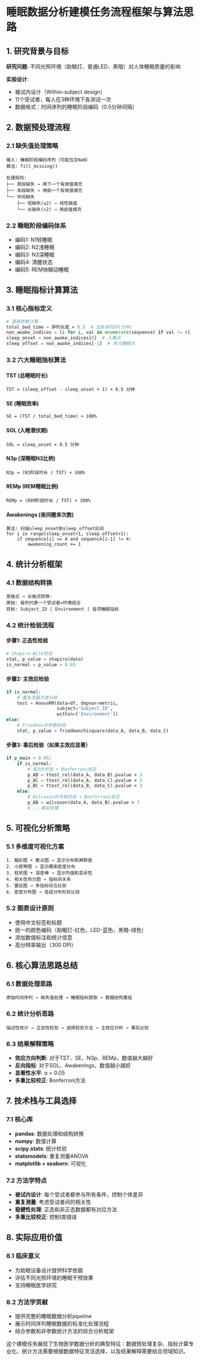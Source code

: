 # 睡眠数据分析建模任务流程框架与算法思路

## 1. 研究背景与目标

**研究问题**: 不同光照环境（助眠灯、普通LED、黑暗）对人体睡眠质量的影响

**实验设计**: 
- 被试内设计（Within-subject design）
- 11个受试者，每人在3种环境下各测试一次
- 数据格式：时间序列的睡眠阶段编码（0.5分钟间隔）

## 2. 数据预处理流程

### 2.1 缺失值处理策略
```
输入: 睡眠阶段编码序列（可能包含NaN）
算法: fill_missing()

处理规则:
├── 首段缺失 → 用下一个有效值填充
├── 末段缺失 → 用前一个有效值填充
└── 中间缺失 
    ├── 短缺失(≤2) → 线性插值
    └── 长缺失(>2) → 用前值填充
```

### 2.2 睡眠阶段编码体系
- 编码1: N1轻睡眠
- 编码2: N2浅睡眠  
- 编码3: N3深睡眠
- 编码4: 清醒状态
- 编码5: REM快眼动睡眠

## 3. 睡眠指标计算算法

### 3.1 核心指标定义
```python
# 基础参数计算
total_bed_time = 序列长度 × 0.5  # 总卧床时间(分钟)
non_awake_indices = [i for i, val in enumerate(sequence) if val != 4]
sleep_onset = non_awake_indices[0]  # 入睡点
sleep_offset = non_awake_indices[-1]  # 末次睡眠点
```

### 3.2 六大睡眠指标算法

#### TST (总睡眠时长)
```
TST = (sleep_offset - sleep_onset + 1) × 0.5 分钟
```

#### SE (睡眠效率)
```
SE = (TST / total_bed_time) × 100%
```

#### SOL (入睡潜伏期)
```
SOL = sleep_onset × 0.5 分钟
```

#### N3p (深睡眠N3比例)
```
N3p = (N3阶段时长 / TST) × 100%
```

#### REMp (REM睡眠比例)
```
REMp = (REM阶段时长 / TST) × 100%
```

#### Awakenings (夜间醒来次数)
```
算法: 扫描sleep_onset到sleep_offset区间
for i in range(sleep_onset+1, sleep_offset+1):
    if sequence[i] == 4 and sequence[i-1] != 4:
        awakening_count += 1
```

## 4. 统计分析框架

### 4.1 数据结构转换
```
宽格式 → 长格式转换:
原始: 每列代表一个受试者×环境组合
目标: Subject_ID | Environment | 各项睡眠指标
```

### 4.2 统计检验流程

#### 步骤1: 正态性检验
```python
# Shapiro-Wilk检验
stat, p_value = shapiro(data)
is_normal = p_value > 0.05
```

#### 步骤2: 主效应检验
```python
if is_normal:
    # 重复测量方差分析
    test = AnovaRM(data=df, depvar=metric, 
                   subject='Subject_ID', 
                   within=['Environment'])
else:
    # Friedman非参数检验
    stat, p_value = friedmanchisquare(data_A, data_B, data_C)
```

#### 步骤3: 事后检验（如果主效应显著）
```python
if p_main < 0.05:
    if is_normal:
        # 配对t检验 + Bonferroni校正
        p_AB = ttest_rel(data_A, data_B).pvalue × 3
        p_AC = ttest_rel(data_A, data_C).pvalue × 3
        p_BC = ttest_rel(data_B, data_C).pvalue × 3
    else:
        # Wilcoxon符号秩检验 + Bonferroni校正
        p_AB = wilcoxon(data_A, data_B).pvalue × 3
        # ...类似处理
```

## 5. 可视化分析策略

### 5.1 多维度可视化方案
```
1. 箱形图 + 散点图 → 显示分布和离群值
2. 小提琴图 → 显示概率密度分布
3. 柱状图 + 误差棒 → 显示均值和变异性
4. 相关性热力图 → 指标间关系
5. 雷达图 → 多指标综合比较
6. 密度分布图 → 各组分布形状比较
```

### 5.2 图表设计原则
- 使用中文标签和标题
- 统一的颜色编码（助眠灯-红色，LED-蓝色，黑暗-绿色）
- 添加数值标注和统计信息
- 高分辨率输出（300 DPI）

## 6. 核心算法思路总结

### 6.1 数据处理思路
```
原始时间序列 → 缺失值处理 → 睡眠指标提取 → 数据结构重组
```

### 6.2 统计分析思路
```
描述性统计 → 正态性检验 → 选择检验方法 → 主效应分析 → 事后比较
```

### 6.3 结果解释策略
- **效应方向判断**: 对于TST、SE、N3p、REMp，数值越大越好
- **反向指标**: 对于SOL、Awakenings，数值越小越好
- **显著性水平**: α = 0.05
- **多重比较校正**: Bonferroni方法

## 7. 技术栈与工具选择

### 7.1 核心库
- **pandas**: 数据处理和结构转换
- **numpy**: 数值计算
- **scipy.stats**: 统计检验
- **statsmodels**: 重复测量ANOVA
- **matplotlib + seaborn**: 可视化

### 7.2 方法学特点
- **被试内设计**: 每个受试者都参与所有条件，控制个体差异
- **重复测量**: 考虑受试者间的相关性
- **稳健性处理**: 正态和非正态数据都有对应方法
- **多重比较校正**: 控制I类错误

## 8. 实际应用价值

### 8.1 临床意义
- 为助眠设备设计提供科学依据
- 评估不同光照环境的睡眠干预效果
- 支持睡眠医学研究

### 8.2 方法学贡献
- 提供完整的睡眠数据分析pipeline
- 展示时间序列睡眠数据的标准化处理流程
- 结合参数和非参数统计方法的综合分析框架

这个建模任务展现了生物医学数据分析的典型特征：数据预处理复杂、指标计算专业化、统计方法需要根据数据特征灵活选择，以及结果解释需要结合领域知识。
